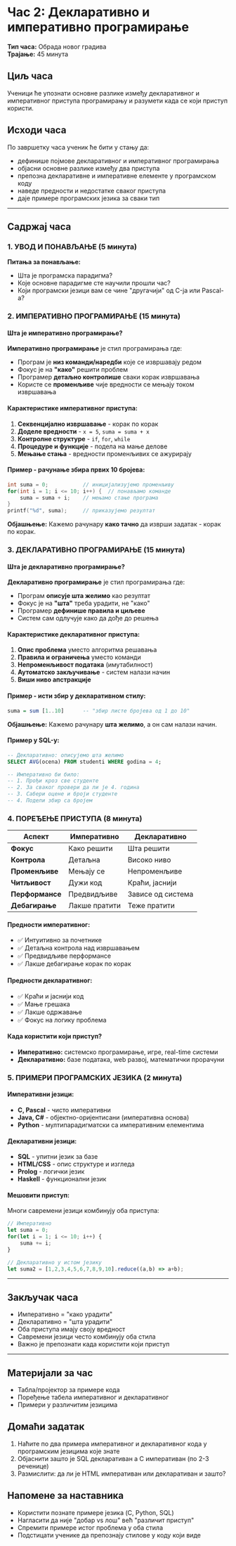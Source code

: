# Час 2: Декларативно и императивно програмирање
**Тип часа:** Обрада новог градива  
**Трајање:** 45 минута

## Циљ часа
Ученици ће упознати основне разлике између декларативног и императивног приступа програмирању и разумети када се који приступ користи.

## Исходи часа
По завршетку часа ученик ће бити у стању да:
- дефинише појмове декларативног и императивног програмирања
- објасни основне разлике између два приступа
- препозна декларативне и императивне елементе у програмском коду
- наведе предности и недостатке сваког приступа
- даје примере програмских језика за сваки тип

---

## Садржај часа

### 1. УВОД И ПОНАВЉАЊЕ (5 минута)
**Питања за понављање:**
- Шта је програмска парадигма?
- Које основне парадигме сте научили прошли час?
- Који програмски језици вам се чине "другачији" од C-ја или Pascal-а?

### 2. ИМПЕРАТИВНО ПРОГРАМИРАЊЕ (15 минута)

#### Шта је императивно програмирање?
**Императивно програмирање** је стил програмирања где:
- Програм је **низ команди/наредби** које се извршавају редом
- Фокус је на **"како"** решити проблем
- Програмер **детаљно контролише** сваки корак извршавања
- Користе се **променљиве** чије вредности се мењају током извршавања

#### Карактеристике императивног приступа:
1. **Секвенцијално извршавање** - корак по корак
2. **Доделе вредности** - `x = 5`, `suma = suma + x`
3. **Контролне структуре** - `if`, `for`, `while`
4. **Процедуре и функције** - подела на мање делове
5. **Мењање стања** - вредности променљивих се ажурирају

#### Пример - рачунање збира првих 10 бројева:
```c
int suma = 0;           // иницијализујемо променљиву
for(int i = 1; i <= 10; i++) {  // понављамо команде
    suma = suma + i;    // мењамо стање програма
}
printf("%d", suma);     // приказујемо резултат
```

**Објашњење:** Кажемо рачунару **како тачно** да изврши задатак - корак по корак.

### 3. ДЕКЛАРАТИВНО ПРОГРАМИРАЊЕ (15 минута)

#### Шта је декларативно програмирање?
**Декларативно програмирање** је стил програмирања где:
- Програм **описује шта желимо** као резултат
- Фокус је на **"шта"** треба урадити, не "како"
- Програмер **дефинише правила и циљеве**
- Систем сам одлучује како да дође до решења

#### Карактеристике декларативног приступа:
1. **Опис проблема** уместо алгоритма решавања
2. **Правила и ограничења** уместо команди
3. **Непроменљивост података** (имутабилност)
4. **Аутоматско закључивање** - систем налази начин
5. **Виши ниво апстракције**

#### Пример - исти збир у декларативном стилу:
```haskell
suma = sum [1..10]      -- "збир листе бројева од 1 до 10"
```

**Објашњење:** Кажемо рачунару **шта желимо**, а он сам налази начин.

#### Пример у SQL-у:
```sql
-- Декларативно: описујемо шта желимо
SELECT AVG(ocena) FROM studenti WHERE godina = 4;

-- Императивно би било:
-- 1. Прођи кроз све студенте
-- 2. За сваког провери да ли је 4. година  
-- 3. Сабери оцене и броји студенте
-- 4. Подели збир са бројем
```

### 4. ПОРЕЂЕЊЕ ПРИСТУПА (8 минута)

| Аспект | Императивно | Декларативно |
|--------|-------------|--------------|
| **Фокус** | Како решити | Шта решити |
| **Контрола** | Детаљна | Високо ниво |
| **Променљиве** | Мењају се | Непроменљиве |
| **Читљивост** | Дужи код | Краћи, јаснији |
| **Перформансе** | Предвидљиве | Зависе од система |
| **Дебагирање** | Лакше пратити | Теже пратити |

#### Предности императивног:
- ✅ Интуитивно за почетнике
- ✅ Детаљна контрола над извршавањем  
- ✅ Предвидљиве перформансе
- ✅ Лакше дебагирање корак по корак

#### Предности декларативног:
- ✅ Краћи и јаснији код
- ✅ Мање грешака
- ✅ Лакше одржавање
- ✅ Фокус на логику проблема

#### Када користити који приступ?
- **Императивно:** системско програмирање, игре, real-time системи
- **Декларативно:** базе података, web развој, математички прорачуни

### 5. ПРИМЕРИ ПРОГРАМСКИХ ЈЕЗИКА (2 минута)

#### Императивни језици:
- **C, Pascal** - чисто императивни
- **Java, C#** - објектно-оријентисани (императивна основа)
- **Python** - мултипарадигматски са императивним елементима

#### Декларативни језици:
- **SQL** - упитни језик за базе
- **HTML/CSS** - опис структуре и изгледа
- **Prolog** - логички језик
- **Haskell** - функционални језик

#### Мешовити приступ:
Многи савремени језици комбинују оба приступа:
```javascript
// Императивно
let suma = 0;
for(let i = 1; i <= 10; i++) {
    suma += i;
}

// Декларативно у истом језику
let suma2 = [1,2,3,4,5,6,7,8,9,10].reduce((a,b) => a+b);
```

---

## Закључак часа
- Императивно = "како урадити"
- Декларативно = "шта урадити" 
- Оба приступа имају своју вредност
- Савремени језици често комбинују оба стила
- Важно је препознати када користити који приступ

---

## Материјали за час
- Табла/пројектор за примере кода
- Поређење табела императивног и декларативног
- Примери у различитим језицима

## Домаћи задатак
1. Наћите по два примера императивног и декларативног кода у програмским језицима које знате
2. Објаснити зашто је SQL декларативан а C императиван (по 2-3 реченице)
3. Размислити: да ли је HTML императиван или декларативан и зашто?

## Напомене за наставника
- Користити познате примере језика (C, Python, SQL)
- Нагласити да није "добар vs лош" већ "различит приступ"
- Спремити примере истог проблема у оба стила
- Подстицати ученике да препознају стилове у коду који виде
